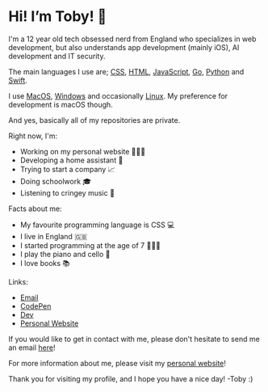 <h1>
  Hi! I’m Toby! 👋
</h1>

I'm a 12 year old tech obsessed nerd from England who specializes in web development, but also understands app development (mainly iOS), AI development and IT security.

The main languages I use are;  <a href="https://en.wikipedia.org/wiki/CSS">CSS</a>, <a href="https://en.wikipedia.org/wiki/HTML">HTML</a>, <a href="https://en.wikipedia.org/wiki/JavaScript">JavaScript</a>, <a href="https://en.wikipedia.org/wiki/Go_(programming_language)">Go</a>, <a href="https://en.wikipedia.org/wiki/Python_(programming_language)">Python</a> and <a href="https://en.wikipedia.org/wiki/Swift_(programming_language)">Swift</a>.

I use <a href="https://en.wikipedia.org/wiki/MacOS">MacOS</a>, <a href="https://en.wikipedia.org/wiki/Microsoft_Windows"> Windows</a> and occasionally <a href="https://en.wikipedia.org/wiki/Linux">Linux</a>. My preference for development is macOS though.

And yes, basically all of my repositories are private.

Right now, I'm:
- Working on my personal website 👨🏻‍💻
- Developing a home assistant 🏡
- Trying to start a company 📈
- Doing schoolwork 🎓
- Listening to cringey music 🎼

Facts about me:
- My favourite programming language is CSS 💻
- I live in England 🇬🇧
- I started programming at the age of 7 🙍🏻‍♂️
- I play the piano and cello 🎵
- I love books 📚

Links:
- <a href="mailto:toby@tobyb.xyz">Email</a>
- <a href="https://codepen.io/itstobez">CodePen</a>
- <a href="https://dev.to/itstobez">Dev</a>
- <a href="https://tobyb.xyz">Personal Website</a>
 
If you would like to get in contact with me, please don't hesitate to send me an email <a href="mailto:toby@tobyb.xyz">here</a>!

For more information about me, please visit my <a href="https://tobyb.xyz">personal website</a>!

Thank you for visiting my profile, and I hope you have a nice day! -Toby :)
